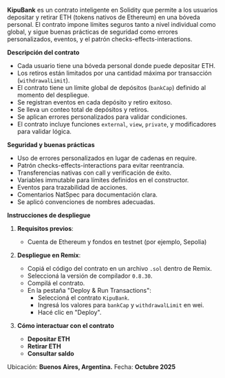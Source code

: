 **KipuBank** es un contrato inteligente en Solidity que permite a los usuarios depositar y retirar ETH (tokens nativos de Ethereum) en una bóveda personal. El contrato impone límites seguros tanto a nivel individual como global, y sigue buenas prácticas de seguridad como errores personalizados, eventos, y el patrón checks-effects-interactions.

**Descripción del contrato**
- Cada usuario tiene una bóveda personal donde puede depositar ETH.
- Los retiros están limitados por una cantidad máxima por transacción (`withdrawalLimit`).
- El contrato tiene un límite global de depósitos (`bankCap`) definido al momento del despliegue.
- Se registran eventos en cada depósito y retiro exitoso.
- Se lleva un conteo total de depósitos y retiros.
- Se aplican errores personalizados para validar condiciones.
- El contrato incluye funciones `external`, `view`, `private`, y modificadores para validar lógica.

**Seguridad y buenas prácticas**
- Uso de errores personalizados en lugar de cadenas en require.
- Patrón checks-effects-interactions para evitar reentrancia.
- Transferencias nativas con call y verificación de éxito.
- Variables immutable para límites definidos en el constructor.
- Eventos para trazabilidad de acciones.
- Comentarios NatSpec para documentación clara. 
- Se aplicó convenciones de nombres adecuadas.

**Instrucciones de despliegue**
1. **Requisitos previos**:
   - Cuenta de Ethereum y fondos en testnet (por ejemplo, Sepolia)

2. **Despliegue en Remix**:
   - Copiá el código del contrato en un archivo `.sol` dentro de Remix.
   - Seleccioná la versión de compilador `0.8.30`.
   - Compilá el contrato.
   - En la pestaña "Deploy & Run Transactions":
     - Seleccioná el contrato `KipuBank`.
     - Ingresá los valores para `bankCap` y `withdrawalLimit` en wei.
     - Hacé clic en "Deploy".

3. **Cómo interactuar con el contrato**
   - **Depositar ETH**
   - **Retirar ETH**
   - **Consultar saldo**




Ubicación: **Buenos Aires, Argentina.** 
Fecha:     **Octubre 2025**
